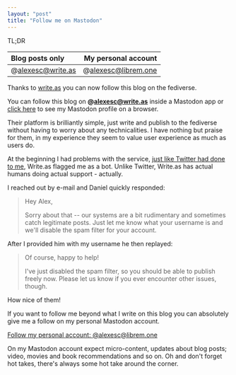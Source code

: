 ```yaml
---
layout: "post"
title: "Follow me on Mastodon"
---
```


TL;DR

| Blog posts only   | My personal account |
|:------------------|--------------------:|
| @alexesc@write.as | @alexesc@librem.one |

Thanks to [write.as][1] you can now follow this blog on the fediverse.

You can follow this blog on **@alexesc@write.as** inside a Mastodon app or [click here][2] to see my Mastodon profile on a browser.

[1]: https://write.as/about
[2]: https://social.librem.one/@alexesc/102565891769389694

Their platform is brilliantly simple, just write and publish to the fediverse without having to worry about any technicalities. I have nothing but praise for them, in my experience they seem to value user experience as much as users do.

At the beginning I had problems with the service, [just like Twitter had done to me][3], Write.as flagged me as a bot. Unlike Twitter, Write.as has actual humans doing actual support - actually.

I reached out by e-mail and Daniel quickly responded:

> Hey Alex,
> 
> Sorry about that -- our systems are a bit rudimentary and sometimes catch legitimate posts. Just let me know what your username is and we'll disable the spam filter for your account.

After I provided him with my username he then replayed:

> Of course, happy to help!
> 
> I've just disabled the spam filter, so you should be able to publish freely now. Please let us know if you ever encounter other issues, though.

How nice of them!

[3]: https://alex-esc.github.io/posts/twitter-ban.html

If you want to follow me beyond what I write on this blog you can absolutely give me a follow on my personal Mastodon account.

[Follow my personal account: @alexesc@librem.one][4]

[4]: https://social.librem.one/users/alexesc/remote_follow

On my Mastodon account expect micro-content, updates about blog posts; video, movies and book recommendations and so on. Oh and don't forget hot takes, there's always some hot take around the corner.
